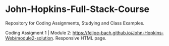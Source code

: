 # John-Hopkins-Full-Stack-Course

Repository for Coding Assignments, Studying and Class Examples.

Coding Assigment 1 | Module 2: https://felipe-bach.github.io/John-Hopkins-Web/module2-solution.
Responsive HTML page.
